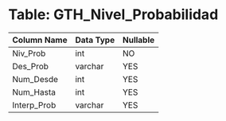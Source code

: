 # Table: GTH_Nivel_Probabilidad

| Column Name | Data Type | Nullable |
|-------------|-----------|----------|
| Niv_Prob | int | NO |
| Des_Prob | varchar | YES |
| Num_Desde | int | YES |
| Num_Hasta | int | YES |
| Interp_Prob | varchar | YES |
